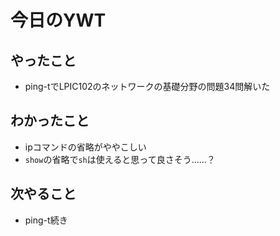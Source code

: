 # 今日のYWT

## やったこと

- ping-tでLPIC102のネットワークの基礎分野の問題34問解いた

## わかったこと

- ipコマンドの省略がややこしい
- `show`の省略で`sh`は使えると思って良さそう……？

## 次やること

- ping-t続き
